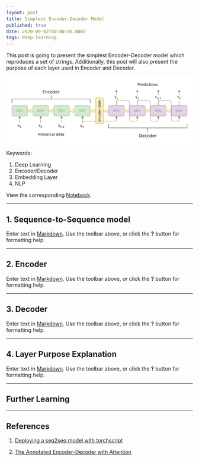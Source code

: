 ```yaml
---
layout: post
title: Simplest Encoder-Decoder Model
published: true
date: 2020-09-02T00:00:00.000Z
tags: deep-learning
---
```


This post is going to present the simplest Encoder-Decoder model which reproduces a set of strings. Additionally, this post will also present the purpose of each layer used in Encoder and Decoder.
<p align="center">
<img src="/assets/2020-08-31-simple_encoder_decoder/seq2seq_model.png" alt="Simplest encoder-decoder architecture." width="800" >
</p>


Keywords:

1. Deep Learning
2. Encoder/Decoder
3. Embedding Layer
4. NLP

View the corresponding [Notebook](/assets/2020-08-31-simple_encoder_decoder/Simplest_Encoder_Decoder.ipynb).

<!--more-->

---

## 1. Sequence-to-Sequence model

Enter text in [Markdown](http://daringfireball.net/projects/markdown/). Use the toolbar above, or click the **?** button for formatting help.

---

## 2. Encoder

Enter text in [Markdown](http://daringfireball.net/projects/markdown/). Use the toolbar above, or click the **?** button for formatting help.

---

## 3. Decoder

Enter text in [Markdown](http://daringfireball.net/projects/markdown/). Use the toolbar above, or click the **?** button for formatting help.

---

## 4. Layer Purpose Explanation

Enter text in [Markdown](http://daringfireball.net/projects/markdown/). Use the toolbar above, or click the **?** button for formatting help.

---

## Further Learning

---

## References

1. [Deploying a seq2seq model with torchscript](https://pytorch.org/tutorials/beginner/deploy_seq2seq_hybrid_frontend_tutorial.html)

2. [The Annotated Encoder-Decoder with Attention](https://bastings.github.io/annotated_encoder_decoder/)
